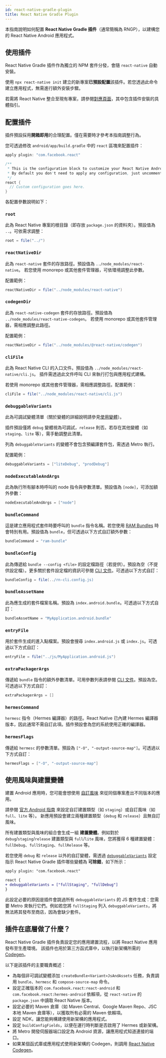 ```yaml
---
id: react-native-gradle-plugin
title: React Native Gradle Plugin
---
```


本指南說明如何配置 **React Native Gradle 插件**（通常簡稱為 RNGP），以建構您的 React Native Android 應用程式。

## 使用插件

React Native Gradle 插件作為獨立的 NPM 套件分發，會隨 `react-native` 自動安裝。

使用 `npx react-native init` 建立的新專案**已預設配置**該插件。若您透過此命令建立應用程式，無需進行額外安裝步驟。

若需將 React Native 整合至現有專案，請參閱[對應頁面](/docs/next/integration-with-existing-apps#configuring-gradle)，其中包含插件安裝的具體指引。

## 配置插件

插件預設採用**開箱即用**的合理配置。僅在需要時才參考本指南調整行為。

您可透過修改 `android/app/build.gradle` 中的 `react` 區塊來配置插件：

```groovy
apply plugin: "com.facebook.react"

/**
 * This is the configuration block to customize your React Native Android app.
 * By default you don't need to apply any configuration, just uncomment the lines you need.
 */
react {
  // Custom configuration goes here.
}
```

各配置參數說明如下：

### `root`

此為 React Native 專案的根目錄（即存放 `package.json` 的資料夾）。預設值為 `..`。可依需求調整：

```groovy
root = file("../")
```

### `reactNativeDir`

此為 `react-native` 套件的存放路徑。預設值為 `../node_modules/react-native`。
若您使用 monorepo 或其他套件管理器，可依環境調整此參數。

配置範例：

```groovy
reactNativeDir = file("../node_modules/react-native")
```

### `codegenDir`

此為 `react-native-codegen` 套件的存放路徑。預設值為 `../node_modules/react-native-codegen`。
若使用 monorepo 或其他套件管理器，需相應調整此路徑。

配置範例：

```groovy
reactNativeDir = file("../node_modules/@react-native/codegen")
```

### `cliFile`

此為 React Native CLI 的入口文件。預設值為 `../node_modules/react-native/cli.js`。
插件需透過此文件呼叫 CLI 來執行打包與應用程式建構。

若使用 monorepo 或其他套件管理器，需相應調整路徑。配置範例：

```groovy
cliFile = file("../node_modules/react-native/cli.js")
```

### `debuggableVariants`

此為可調試變體清單（關於變體的詳細說明請參見[使用變體](#using-variants)）。

插件預設僅將 `debug` 變體視為可調試，`release` 則否。若存在其他變體（如 `staging`、`lite` 等），需手動調整此清單。

列為 `debuggableVariants` 的變體不會包含預編譯套件包，需透過 Metro 執行。

配置範例：

```groovy
debuggableVariants = ["liteDebug", "prodDebug"]
```

### `nodeExecutableAndArgs`

此為執行所有腳本時呼叫的 node 指令與參數清單。預設值為 `[node]`，可添加額外參數：

```groovy
nodeExecutableAndArgs = ["node"]
```

### `bundleCommand`

這是建立應用程式套件時要呼叫的 `bundle` 指令名稱。若您使用 [RAM Bundles](https://reactnative.dev/docs/0.74/ram-bundles-inline-requires) 時會特別有用。預設值為 `bundle`，但可透過以下方式自訂額外參數：

```groovy
bundleCommand = "ram-bundle"
```

### `bundleConfig`

此為傳遞給 `bundle --config <file>` 的設定檔路徑（若提供）。預設為空（不提供設定檔）。更多關於套件設定檔的資訊可參閱 [CLI 文件](https://github.com/react-native-community/cli/blob/main/docs/commands.md#bundle)。可透過以下方式自訂：

```groovy
bundleConfig = file(../rn-cli.config.js)
```

### `bundleAssetName`

此為應生成的套件檔案名稱。預設為 `index.android.bundle`。可透過以下方式自訂：

```groovy
bundleAssetName = "MyApplication.android.bundle"
```

### `entryFile`

用於套件生成的進入點檔案。預設會搜尋 `index.android.js` 或 `index.js`。可透過以下方式自訂：

```groovy
entryFile = file("../js/MyApplication.android.js")
```

### `extraPackagerArgs`

傳遞給 `bundle` 指令的額外參數清單。可用參數列表請參閱 [CLI 文件](https://github.com/react-native-community/cli/blob/main/docs/commands.md#bundle)。預設為空。可透過以下方式自訂：

```groovy
extraPackagerArgs = []
```

### `hermesCommand`

`hermesc` 指令（Hermes 編譯器）的路徑。React Native 已內建 Hermes 編譯器版本，因此通常不需自訂此項。插件預設會為您的系統使用正確的編譯器。

### `hermesFlags`

傳遞給 `hermesc` 的參數清單。預設為 `["-O", "-output-source-map"]`。可透過以下方式自訂：

```groovy
hermesFlags = ["-O", "-output-source-map"]
```

## 使用風味與建置變體

建置 Android 應用時，您可能會想使用 [自訂風味](https://developer.android.com/studio/build/build-variants#product-flavors) 來從同個專案產出不同版本的應用。

請參閱 [官方 Android 指南](https://developer.android.com/studio/build/build-variants) 來設定自訂建置類型（如 `staging`）或自訂風味（如 `full`、`lite` 等）。
新應用預設會建立兩種建置類型（`debug` 和 `release`）且無自訂風味。

所有建置類型與風味的組合會生成一組 **建置變體**。例如對於 `debug`/`staging`/`release` 建置類型與 `full`/`lite` 風味，您將獲得 6 種建置變體：`fullDebug`、`fullStaging`、`fullRelease` 等。

若您使用 `debug` 和 `release` 以外的自訂變體，需透過 [`debuggableVariants`](#debuggablevariants) 設定指示 React Native Gradle 插件哪些變體為 **可除錯**，如下所示：

```diff
apply plugin: "com.facebook.react"

react {
+ debuggableVariants = ["fullStaging", "fullDebug"]
}
```

此設定必要的原因是插件會跳過所有 `debuggableVariants` 的 JS 套件生成：您需要 Metro 來執行它們。例如若您將 `fullStaging` 列入 `debuggableVariants`，將無法將其發布至商店，因為會缺少套件。

## 插件在底層做了什麼？

React Native Gradle 插件負責設定您的應用建置流程，以將 React Native 應用發布至生產環境。
該插件也用於第三方函式庫中，以執行新架構所需的 [Codegen](https://github.com/reactwg/react-native-new-architecture/blob/main/docs/codegen.md)。

以下是該插件的主要職責概述：

- 為每個非可調試變體添加 `createBundle<Variant>JsAndAssets` 任務，負責調用 `bundle`、`hermesc` 和 `compose-source-map` 命令。
- 設定正確版本的 `com.facebook.react:react-android` 和 `com.facebook.react:hermes-android` 依賴項，從 `react-native` 的 `package.json` 中讀取 React Native 版本。
- 設定必要的 Maven 倉庫（如 Maven Central、Google Maven Repo、JSC 本地 Maven 倉庫等），以獲取所有必需的 Maven 依賴項。
- 設定 NDK，讓您能夠構建使用新架構的應用程式。
- 設定 `buildConfigFields`，以便在運行時判斷是否啟用了 Hermes 或新架構。
- 將 Metro 開發伺服器端口設定為 Android 資源，讓應用程式知道連接的端口。
- 如果某個函式庫或應用程式使用新架構的 Codegen，則調用 [React Native Codegen](https://github.com/reactwg/react-native-new-architecture/blob/main/docs/codegen.md)。